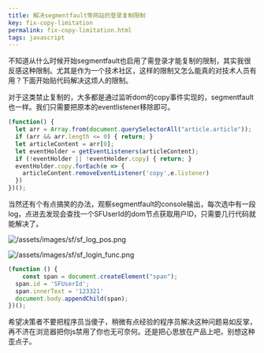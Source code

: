 ```yaml
---
title: 解决segmentfault等网站的登录复制限制
key: fix-copy-limitation
permalink: fix-copy-limitation.html
tags: javascript
---
```


不知道从什么时候开始segmentfault也启用了需登录才能复制的限制，其实我很反感这种限制。尤其是作为一个技术社区，这样的限制又怎么能真的对技术人员有用？下面开始贴代码解决这烦人的限制。

对于这类禁止复制的，大多都是通过监听dom的copy事件实现的，segmentfault也一样。我们只需要把原本的eventlistener移除即可。

```javascript
(function() {
  let arr = Array.from(document.querySelectorAll("article.article"));
  if (arr && arr.length <= 0) { return; } 
  let articleContent = arr[0];
  let eventHolder = getEventListeners(articleContent);
  if (!eventHolder || !eventHolder.copy) { return; }
  eventHolder.copy.forEach(e => {
    articleContent.removeEventListener('copy',e.listener)
  })
})();
```

当然还有个有点搞笑的办法，观察segmentfault的console输出，每次选中有一段log，点进去发现会查找一个SFUserId的dom节点获取用户ID，只需要几行代码就能解决了。

![/assets/images/sf/sf_log_pos.png](https://wiyi.org/assets/images/sf/sf_log_pos.png)


![/assets/images/sf/sf_login_func.png](https://wiyi.org/assets/images/sf/sf_login_func.png)

```javascript
(function () {
	const span = document.createElement("span");
  span.id = 'SFUserId';
  span.innerText = '123321'
  document.body.appendChild(span);
})();
```

希望决策者不要把程序员当傻子，稍微有点经验的程序员解决这种问题易如反掌，再不济在浏览器把你js禁用了你也无可奈何。还是把心思放在产品上吧，别想这种歪点子。
